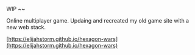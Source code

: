 WIP ~~

Online multiplayer game. Updaing and recreated my old game site with a new web stack.

[https://elijahstorm.github.io/hexagon-wars](https://elijahstorm.github.io/hexagon-wars)
